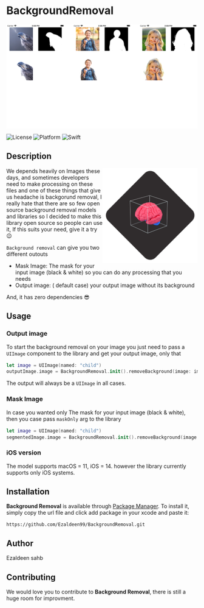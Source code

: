 # BackgroundRemoval

<img src="Screenshots/results.jpg" alt="Removal results" align="center" />

![License](https://img.shields.io/cocoapods/l/Gallery.svg?style=flat)
![Platform](https://img.shields.io/cocoapods/p/Gallery.svg?style=flat)
![Swift](https://img.shields.io/badge/%20in-swift%205.0-orange.svg)

## Description

<img src="Screenshots/logo.jpg" alt="Removal Icon" align="right" width="250" height="250" />

We depends heavily on Images these days, and sometimes developers need to make processing on these files and one of these things that give us headache is backgorund removal, I really hate that there are so few open source background removal models and libraries so I decided to make this library open source so people can use it, If this suits your need, give it a try 😉

`Background removal` can give you two different outouts

- Mask Image: The mask for your input image (black & white) so you can do any processing that you needs
- Output image: ( default case) your output image without its background 

And, it has zero dependencies 😎

## Usage

### Output image

To start the background removal on your image you just need to pass a `UIImage` component to the library and get your output image, only that 

```swift
let image = UIImage(named: "child")
outputImage.image = BackgroundRemoval.init().removeBackground(image: image!)
```

The output will always be a `UIImage` in all cases.

### Mask Image

In case you wanted only The mask for your input image (black & white), then you case pass `maskOnly` arg to the library

```swift
let image = UIImage(named: "child")
segmentedImage.image = BackgroundRemoval.init().removeBackground(image: image!, maskOnly: true)
```

### iOS version

The model supports macOS = 11, iOS = 14. however the library currently supports only iOS systems.



## Installation

**Background Removal** is available through [Package Manager](https://www.swift.org/package-manager/). To install
it, simply copy the url file and click add package in your xcode and paste it:

```
https://github.com/Ezaldeen99/BackgroundRemoval.git
```

## Author

Ezaldeen sahb


## Contributing

We would love you to contribute to **Background Removal**, there is still a huge room for improvment.

